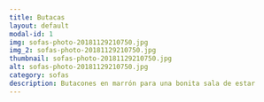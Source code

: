 ```yaml
---
title: Butacas
layout: default
modal-id: 1
img: sofas-photo-20181129210750.jpg
img_2: sofas-photo-20181129210750.jpg
thumbnail: sofas-photo-20181129210750.jpg
alt: sofas-photo-20181129210750.jpg
category: sofas
description: Butacones en marrón para una bonita sala de estar
---
```

	
